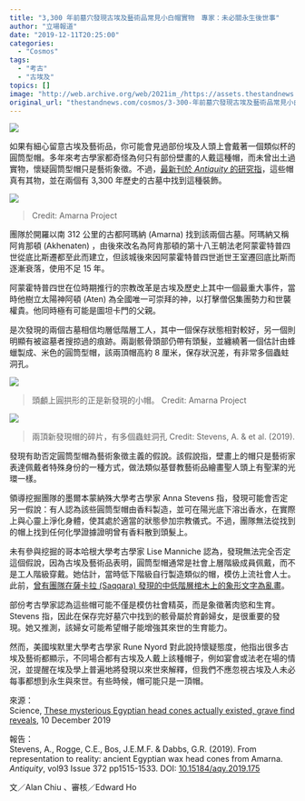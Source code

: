 ```yaml
---
title: "3,300 年前墓穴發現古埃及藝術品常見小白帽實物　專家：未必關永生後世事"
author: "立場報道"
date: "2019-12-11T20:25:00"
categories:
  - "Cosmos"
tags:
  - "考古"
  - "古埃及"
topics: []
image: "http://web.archive.org/web/2021im_/https://assets.thestandnews.com/media/photos/main_headcones_1280p_9uSwX_1200x020copy_EgWLa_j41EX6w.png"
original_url: "thestandnews.com/cosmos/3-300-年前墓穴發現古埃及藝術品常見小白帽實物-專家-未必關永生後世事"
---
```

![](http://web.archive.org/web/2021im_/https://assets.thestandnews.com/media/photos/main_headcones_1280p_9uSwX_1200x020copy_EgWLa_j41EX6w.png)

如果有細心留意古埃及藝術品，你可能會見過部份埃及人頭上會戴著一個類似杯的圓筒型帽。多年來考古學家都奇怪為何只有部份壁畫的人戴這種帽，而未曾出土過實物，懷疑圓筒型帽只是藝術象徵。不過，[最新刊於 _Antiquity_ 的研究指](http://web.archive.org/web/20211229133119/https://doi.org/10.15184/aqy.2019.175)，這些帽真有其物，並在兩個有 3,300 年歷史的古墓中找到這種裝飾。

![](http://web.archive.org/web/2021im_/https://assets.thestandnews.com/media/photos/main_headcones_1280p_9uSwX_2ZXhuBU.jpg)
> Credit: Amarna Project

團隊於開羅以南 312 公里的古都阿瑪納 (Amarna) 找到該兩個古墓。阿瑪納又稱阿肯那頓 (Akhenaten) ，由後來改名為阿肯那頓的第十八王朝法老阿蒙霍特普四世從底比斯遷都至此而建立，但該城後來因阿蒙霍特普四世逝世王室遷回底比斯而逐漸衰落，使用不足 15 年。

阿蒙霍特普四世在位時期推行的宗教改革是古埃及歷史上其中一個最重大事件，當時他樹立太陽神阿頓 (Aten) 為全國唯一可崇拜的神，以打擊僧侶集團勢力和世襲權貴。他同時極有可能是圖坦卡門的父親。

是次發現的兩個古墓相信均層低階層工人，其中一個保存狀態相對較好，另一個則明顯有被盜墓者搜掠過的痕跡。兩副骸骨頭部仍帶有頭髮，並纏繞著一個估計由蜂蠟製成、米色的圓筒型帽，該兩頂帽高約 8 厘米，保存狀況差，有非常多個蟲蛀洞孔。

![](http://web.archive.org/web/2021im_/https://assets.thestandnews.com/media/photos/internal_headcone_700p_5uUpD_NH9c7Ly.jpg)
> 頭顱上圓拱形的正是新發現的小帽。 Credit: Amarna Project

![](http://web.archive.org/web/2021im_/https://assets.thestandnews.com/media/photos/Screen20Shot202019-12-1120at206.02.0720PM_m0uYY_0FBDque.png)
> 兩頂新發現帽的碎片，有多個蟲蛀洞孔 Credit: Stevens, A. & et al. (2019).

發現有助否定圓筒型帽為藝術象徵主義的假說。該假說指，壁畫上的帽只是藝術家表達佩戴者特殊身份的一種方式，做法類似基督教藝術品繪畫聖人頭上有聖潔的光環一樣。

領導挖掘團隊的墨爾本蒙納殊大學考古學家 Anna Stevens 指，發現可能會否定另一假說：有人認為該些圓筒型帽由香料製造，並可在陽光底下溶出香水，在實際上與心靈上淨化身體，使其處於適當的狀態參加宗教儀式。不過，團隊無法從找到的帽上找到任何化學證據證明曾有香料散到頭髮上。

未有參與挖掘的哥本哈根大學考古學家 Lise Manniche 認為，發現無法完全否定這個假說，因為古埃及藝術品表明，圓筒型帽通常是社會上層階級成員佩戴，而不是工人階級穿戴。她估計，當時低下階級自行製造類似的帽，模仿上流社會人士。此前，[曾有團隊在薩卡拉 (Saqqara) 發現的中低階層棺木上的象形文字為亂畫](../../cosmos/%E6%AD%BB%E8%80%85%E4%B9%8B%E5%9F%8E-%E7%99%BC%E7%8F%BE%E5%A4%A7%E9%87%8F%E4%B8%AD%E4%B8%8B%E9%9A%8E%E7%B4%9A%E6%9C%A8%E4%B9%83%E4%BC%8A-%E6%A3%BA%E6%9C%A8%E8%B1%A1%E5%BD%A2%E6%96%87%E5%AD%97%E5%B1%AC%E4%BA%82%E7%95%AB/)。

部份考古學家認為這些帽可能不僅是模仿社會精英，而是象徵著肉慾和生育。 Stevens 指，因此在保存完好墓穴中找到的骸骨屬於育齡婦女，是很重要的發現。她又推測，該婦女可能希望帽子能增強其來世的生育能力。

然而，美國埃默里大學考古學家 Rune Nyord 對此說持懷疑態度，他指出很多古埃及藝術都顯示，不同場合都有古埃及人戴上該種帽子，例如宴會或法老在場的情況，並提醒在埃及學上普遍地將發現以來世來解釋，但我們不應忽視古埃及人未必每事都想到永生與來世。有些時候，帽可能只是一頂帽。

來源：  
Science, [These mysterious Egyptian head cones actually existed, grave find reveals](http://web.archive.org/web/20211229133119/https://www.sciencemag.org/news/2019/12/these-mysterious-egyptian-head-cones-actually-existed-grave-find-reveals), 10 December 2019

報告：  
Stevens, A., Rogge, C.E., Bos, J.E.M.F. & Dabbs, G.R. (2019). From representation to reality: ancient Egyptian wax head cones from Amarna. _Antiquity_, vol93 Issue 372 pp1515-1533. DOI: [10.15184/aqy.2019.175](http://web.archive.org/web/20211229133119/https://doi.org/10.15184/aqy.2019.175)

文／Alan Chiu 、審核／Edward Ho